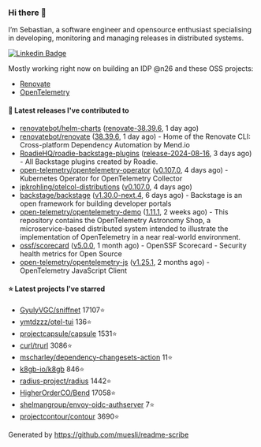 ### Hi there 👋

I’m Sebastian, a software engineer and opensource enthusiast specialising in developing, monitoring and managing releases in distributed systems.    

[![Linkedin Badge](https://img.shields.io/badge/-LinkedIn-blue?style=flat&logo=Linkedin&logoColor=white&link=https://www.linkedin.com/in/sebastian-poxhofer/)](https://www.linkedin.com/in/sebastian-poxhofer/)

Mostly working right now on building an IDP @n26 and these OSS projects:
- [Renovate](https://github.com/renovatebot/renovate)
- [OpenTelemetry](https://github.com/open-telemetry)



#### 🚀 Latest releases I've contributed to

- [renovatebot/helm-charts](https://github.com/renovatebot/helm-charts) ([renovate-38.39.6](https://github.com/renovatebot/helm-charts/releases/tag/renovate-38.39.6), 1 day ago)
- [renovatebot/renovate](https://github.com/renovatebot/renovate) ([38.39.6](https://github.com/renovatebot/renovate/releases/tag/38.39.6), 1 day ago) - Home of the Renovate CLI: Cross-platform Dependency Automation by Mend.io
- [RoadieHQ/roadie-backstage-plugins](https://github.com/RoadieHQ/roadie-backstage-plugins) ([release-2024-08-16](https://github.com/RoadieHQ/roadie-backstage-plugins/releases/tag/release-2024-08-16), 3 days ago) - All Backstage plugins created by Roadie.
- [open-telemetry/opentelemetry-operator](https://github.com/open-telemetry/opentelemetry-operator) ([v0.107.0](https://github.com/open-telemetry/opentelemetry-operator/releases/tag/v0.107.0), 4 days ago) - Kubernetes Operator for OpenTelemetry Collector
- [jpkrohling/otelcol-distributions](https://github.com/jpkrohling/otelcol-distributions) ([v0.107.0](https://github.com/jpkrohling/otelcol-distributions/releases/tag/v0.107.0), 4 days ago)
- [backstage/backstage](https://github.com/backstage/backstage) ([v1.30.0-next.4](https://github.com/backstage/backstage/releases/tag/v1.30.0-next.4), 6 days ago) - Backstage is an open framework for building developer portals
- [open-telemetry/opentelemetry-demo](https://github.com/open-telemetry/opentelemetry-demo) ([1.11.1](https://github.com/open-telemetry/opentelemetry-demo/releases/tag/1.11.1), 2 weeks ago) - This repository contains the OpenTelemetry Astronomy Shop, a microservice-based distributed system intended to illustrate the implementation of OpenTelemetry in a near real-world environment.
- [ossf/scorecard](https://github.com/ossf/scorecard) ([v5.0.0](https://github.com/ossf/scorecard/releases/tag/v5.0.0), 1 month ago) - OpenSSF Scorecard - Security health metrics for Open Source
- [open-telemetry/opentelemetry-js](https://github.com/open-telemetry/opentelemetry-js) ([v1.25.1](https://github.com/open-telemetry/opentelemetry-js/releases/tag/v1.25.1), 2 months ago) - OpenTelemetry JavaScript Client

#### ⭐ Latest projects I've starred

- [GyulyVGC/sniffnet](https://github.com/GyulyVGC/sniffnet) 17107⭐
- [ymtdzzz/otel-tui](https://github.com/ymtdzzz/otel-tui) 136⭐
- [projectcapsule/capsule](https://github.com/projectcapsule/capsule) 1531⭐
- [curl/trurl](https://github.com/curl/trurl) 3086⭐
- [mscharley/dependency-changesets-action](https://github.com/mscharley/dependency-changesets-action) 11⭐
- [k8gb-io/k8gb](https://github.com/k8gb-io/k8gb) 846⭐
- [radius-project/radius](https://github.com/radius-project/radius) 1442⭐
- [HigherOrderCO/Bend](https://github.com/HigherOrderCO/Bend) 17058⭐
- [shelmangroup/envoy-oidc-authserver](https://github.com/shelmangroup/envoy-oidc-authserver) 7⭐
- [projectcontour/contour](https://github.com/projectcontour/contour) 3690⭐



Generated by https://github.com/muesli/readme-scribe
